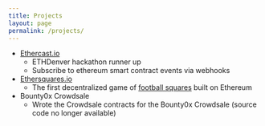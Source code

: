 ```yaml
---
title: Projects
layout: page
permalink: /projects/
---
```


- [Ethercast.io](https://github.com/ethercast)
  - ETHDenver hackathon runner up
  - Subscribe to ethereum smart contract events via webhooks
- [Ethersquares.io](https://github.com/ethersquares)
  - The first decentralized game of [football squares](https://www.google.com/search?q=football+squares) built on Ethereum
- Bounty0x Crowdsale
  - Wrote the Crowdsale contracts for the Bounty0x Crowdsale (source code no longer available)
